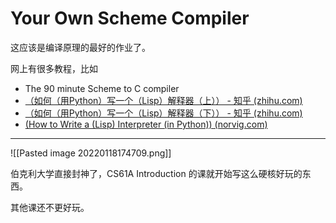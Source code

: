 # Your Own Scheme Compiler 
这应该是编译原理的最好的作业了。

网上有很多教程，比如
- The 90 minute Scheme to C compiler
- [（如何（用Python）写一个（Lisp）解释器（上）） - 知乎 (zhihu.com)](https://zhuanlan.zhihu.com/p/28989326)
- [（如何（用Python）写一个（Lisp）解释器（下）） - 知乎 (zhihu.com)](https://zhuanlan.zhihu.com/p/29186794)
- [(How to Write a (Lisp) Interpreter (in Python)) (norvig.com)](http://norvig.com/lispy.html)

---
![[Pasted image 20220118174709.png]]

伯克利大学直接封神了，CS61A Introduction 的课就开始写这么硬核好玩的东西。

其他课还不更好玩。





